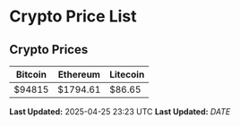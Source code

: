 # Crypto Price List

## Crypto Prices
| Bitcoin | Ethereum | Litecoin |
| ------- | -------- | -------- |
| $94815 | $1794.61 | $86.65 |
**Last Updated:** 2025-04-25 23:23 UTC
**Last Updated:** $DATE$
